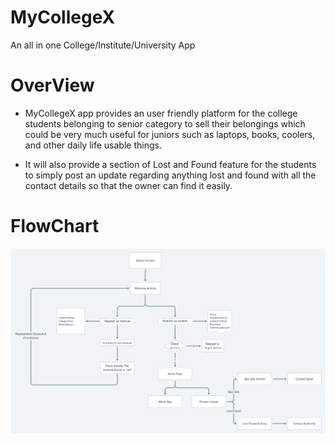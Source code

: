 # MyCollegeX
An all in one College/Institute/University App

# OverView
- MyCollegeX app provides an user friendly platform for the college students belonging to senior category to sell their belongings which could be very much useful for juniors such as laptops, books, coolers, and other daily life  usable things.

- It will also provide a section of Lost and Found feature for the students to simply post an update regarding anything lost and found with all the contact details so that the owner can find it easily.



# FlowChart
![FlowChart](assets/mycollegex.png)

